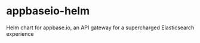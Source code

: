 # appbaseio-helm
Helm chart for appbase.io, an API gateway for a supercharged Elasticsearch experience
